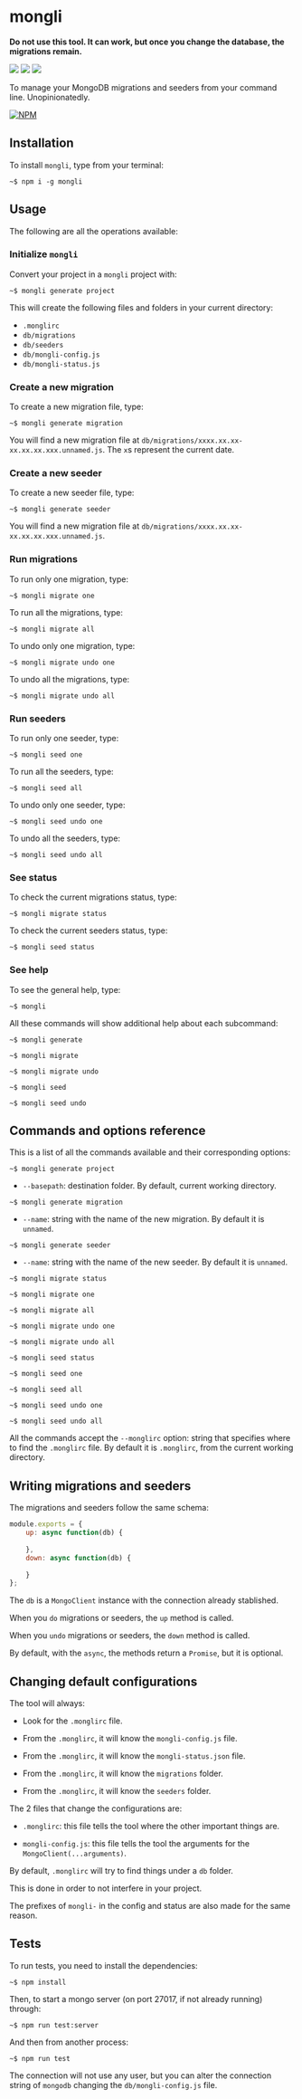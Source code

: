 # mongli

**Do not use this tool. It can work, but once you change the database, the migrations remain.**

![](https://img.shields.io/badge/mongli-v1.0.0-green.svg) ![](https://img.shields.io/badge/tests-chill-green.svg) ![](https://img.shields.io/badge/coverage-90%25-green.svg) 

To manage your MongoDB migrations and seeders from your command line. Unopinionatedly.

[![NPM](https://nodei.co/npm/mongli.png?stars&downloads)](https://www.npmjs.com/package/mongli)

## Installation

To install `mongli`, type from your terminal:

`~$ npm i -g mongli`

## Usage

The following are all the operations available:

### Initialize `mongli`

Convert your project in a `mongli` project with:

`~$ mongli generate project`

This will create the following files and folders in your current directory:

  - `.monglirc`
  - `db/migrations`
  - `db/seeders`
  - `db/mongli-config.js`
  - `db/mongli-status.js`

### Create a new migration

To create a new migration file, type:

`~$ mongli generate migration`

You will find a new migration file at `db/migrations/xxxx.xx.xx-xx.xx.xx.xxx.unnamed.js`. The `x`s represent the current date.

### Create a new seeder

To create a new seeder file, type:

`~$ mongli generate seeder`

You will find a new migration file at `db/migrations/xxxx.xx.xx-xx.xx.xx.xxx.unnamed.js`.

### Run migrations

To run only one migration, type:

`~$ mongli migrate one`

To run all the migrations, type:

`~$ mongli migrate all`

To undo only one migration, type:

`~$ mongli migrate undo one`

To undo all the migrations, type:

`~$ mongli migrate undo all`

### Run seeders

To run only one seeder, type:

`~$ mongli seed one`

To run all the seeders, type:

`~$ mongli seed all`

To undo only one seeder, type:

`~$ mongli seed undo one`

To undo all the seeders, type:

`~$ mongli seed undo all`

### See status

To check the current migrations status, type:

`~$ mongli migrate status`

To check the current seeders status, type:

`~$ mongli seed status`

### See help

To see the general help, type:

`~$ mongli`

All these commands will show additional help about each subcommand:

`~$ mongli generate`

`~$ mongli migrate`

`~$ mongli migrate undo`

`~$ mongli seed`

`~$ mongli seed undo`

## Commands and options reference

This is a list of all the commands available and their corresponding options:

`~$ mongli generate project`

  - `--basepath`: destination folder. By default, current working directory.

`~$ mongli generate migration`

  - `--name`: string with the name of the new migration. By default it is `unnamed`.

`~$ mongli generate seeder`
	
  - `--name`: string with the name of the new seeder. By default it is `unnamed`.
	
`~$ mongli migrate status`

`~$ mongli migrate one`

`~$ mongli migrate all`

`~$ mongli migrate undo one`

`~$ mongli migrate undo all`

`~$ mongli seed status`

`~$ mongli seed one`

`~$ mongli seed all`

`~$ mongli seed undo one`

`~$ mongli seed undo all`

All the commands accept the `--monglirc` option: string that specifies where to find the `.monglirc` file. By default it is `.monglirc`, from the current working directory.

## Writing migrations and seeders

The migrations and seeders follow the same schema:

```js
module.exports = {
	up: async function(db) {
		
	},
	down: async function(db) {
		
	}
};
```

The `db` is a `MongoClient` instance with the connection already stablished.

When you `do` migrations or seeders, the `up` method is called.

When you `undo` migrations or seeders, the `down` method is called.

By default, with the `async`, the methods return a `Promise`, but it is optional.

## Changing default configurations

The tool will always:

- Look for the `.monglirc` file.

- From the `.monglirc`, it will know the `mongli-config.js` file.

- From the `.monglirc`, it will know the `mongli-status.json` file.

- From the `.monglirc`, it will know the `migrations` folder.

- From the `.monglirc`, it will know the `seeders` folder.

The 2 files that change the configurations are:

- `.monglirc`: this file tells the tool where the other important things are.

- `mongli-config.js`: this file tells the tool the arguments for the `MongoClient(...arguments)`.

By default, `.monglirc` will try to find things under a `db` folder. 

This is done in order to not interfere in your project.

The prefixes of `mongli-` in the config and status are also made for the same reason.

## Tests

To run tests, you need to install the dependencies:

`~$ npm install`

Then, to start a mongo server (on port 27017, if not already running) through:

`~$ npm run test:server`

And then from another process:

`~$ npm run test`

The connection will not use any user, but you can alter the connection string of `mongodb` changing the `db/mongli-config.js` file.
